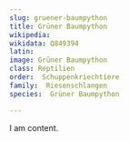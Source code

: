 ```yaml
---
slug: gruener-baumpython
title: Grüner Baumpython
wikipedia: 
wikidata: Q849394
latin:
image: Grüner Baumpython
class: Reptilien
order:  Schuppenkriechtiere
family:  Riesenschlangen
species:  Grüner Baumpython

---
```


I am content.
